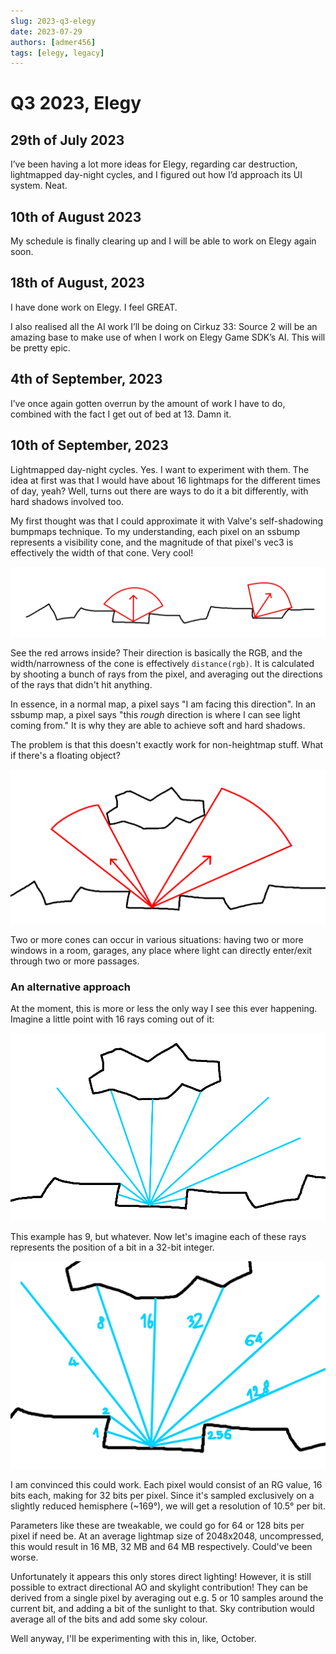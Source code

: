 ```yaml
---
slug: 2023-q3-elegy
date: 2023-07-29
authors: [admer456]
tags: [elegy, legacy]
---
```


# Q3 2023, Elegy

## 29th of July 2023

I’ve been having a lot more ideas for Elegy, regarding car destruction, lightmapped day-night cycles, and I figured out how I’d approach its UI system. Neat.

## 10th of August 2023

My schedule is finally clearing up and I will be able to work on Elegy again soon.

<!-- truncate -->

## 18th of August, 2023

I have done work on Elegy. I feel GREAT.

I also realised all the AI work I’ll be doing on Cirkuz 33: Source 2 will be an amazing base to make use of when I work on Elegy Game SDK’s AI. This will be pretty epic.

## 4th of September, 2023

I’ve once again gotten overrun by the amount of work I have to do, combined with the fact I get out of bed at 13. Damn it.

## 10th of September, 2023

Lightmapped day-night cycles. Yes. I want to experiment with them. The idea at first was that I would have about 16 lightmaps for the different times of day, yeah? Well, turns out there are ways to do it a bit differently, with hard shadows involved too.

My first thought was that I could approximate it with Valve's self-shadowing bumpmaps technique. To my understanding, each pixel on an ssbump represents a visibility cone, and the magnitude of that pixel's vec3 is effectively the width of that cone. Very cool!

![](../../img/ssbump_illustration.png)

See the red arrows inside? Their direction is basically the RGB, and the width/narrowness of the cone is effectively `distance(rgb)`. It is calculated by shooting a bunch of rays from the pixel, and averaging out the directions of the rays that didn't hit anything.

In essence, in a normal map, a pixel says "I am facing this direction". In an ssbump map, a pixel says "this *rough* direction is where I can see light coming from." It is why they are able to achieve soft and hard shadows.

The problem is that this doesn't exactly work for non-heightmap stuff. What if there's a floating object?

![](../../img/ssbump_flaw.png)

Two or more cones can occur in various situations: having two or more windows in a room, garages, any place where light can directly enter/exit through two or more passages.

### An alternative approach

At the moment, this is more or less the only way I see this ever happening. Imagine a little point with 16 rays coming out of it:

![](../../img/ssbump_alt.png)

This example has 9, but whatever. Now let's imagine each of these rays represents the position of a bit in a 32-bit integer.

![](../../img/ssbump_alt2.png)

I am convinced this could work. Each pixel would consist of an RG value, 16 bits each, making for 32 bits per pixel. Since it's sampled exclusively on a slightly reduced hemisphere (~169°), we will get a resolution of 10.5° per bit.

Parameters like these are tweakable, we could go for 64 or 128 bits per pixel if need be. At an average lightmap size of 2048x2048, uncompressed, this would result in 16 MB, 32 MB and 64 MB respectively. Could've been worse.

Unfortunately it appears this only stores direct lighting! However, it is still possible to extract directional AO and skylight contribution! They can be derived from a single pixel by averaging out e.g. 5 or 10 samples around the current bit, and adding a bit of the sunlight to that. Sky contribution would average all of the bits and add some sky colour.

Well anyway, I'll be experimenting with this in, like, October.
